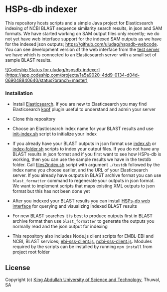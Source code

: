 # HSPs-db indexer

This repository hosts scripts and a simple Java project
for Elasticsearch indexing of NCBI BLAST sequence similarity search
results, in json and SAM formats.
We have started working on SAM output files only recently;
we do not yet have web interface support for the indexed SAM outputs as we have
for the indexed json outputs; https://github.com/uludag/hspsdb-webcode.
You can see development version of the web interface from the [test server](http://hspsdb-test.herokuapp.com/) we have which is connected to an Elasticsearch server with a small set of sample BLAST results.

[ ![Codeship Status for uludag/hspsdb-indexer]
(https://app.codeship.com/projects/1a5a9020-4dd9-0134-d04d-069048840640/status?branch=master)](https://app.codeship.com/projects/170651)

### Installation ###

* Install [Elasticsearch](https://www.elastic.co/downloads/elasticsearch).
  If you are new to Elasticsearch you may find Elasticsearch
  [kopf](https://github.com/lmenezes/elasticsearch-kopf) plugin useful
  to understand and admin your server

* Clone this repository

* Choose an Elasticsearch index name for your BLAST results
  and use [init-index.sh](scripts/init-index.sh)
  script to initialize your index

* If you already have your BLAST outputs in json format use
  [index.sh](scripts/index.sh)
  or [index-folder.sh](scripts/index-folder.sh) scripts
  to index your output files.
  If you do not have any BLAST results in json format and if you first want to
  see how HSPs-db is working,
  then you can use the sample results we have in the testdb folder.
  Call [files2index.sh](scripts/files2index.sh) script with argument `./testdb`
  followed by the index name you choose earlier, and the URL of your Elasticsearch
  server.
  If you already have outputs in BLAST archive format you can use
  `blast_formatter` command to regenerate your outputs in json format.
  We want to implement scripts that maps existing XML outputs to json format
  but this has not been done yet

* After you indexed your BLAST results you can install
 [HSPs-db web interface](https://github.com/uludag/hspsdb-webcode)
  for querying and visualizing indexed BLAST results

* For new BLAST searches it is best to produce outputs first in BLAST archive format
  then use `blast_formatter` to generate the outputs you normally read
  and the json output for indexing

* This repository also includes Node.js client scripts for EMBL-EBI and NCBI,
  BLAST services; [ebi-sss-client.js](scripts/ebi-sss-client.js),
  [ncbi-sss-client.js](scripts/ncbi-sss-client.js).
  Modules required by the scripts can be installed
  by running `npm install` from project root folder

## License

Copyright (c)
 [King Abdullah University of Science and Technology](https://www.kaust.edu.sa/),
 Thuwal, SA